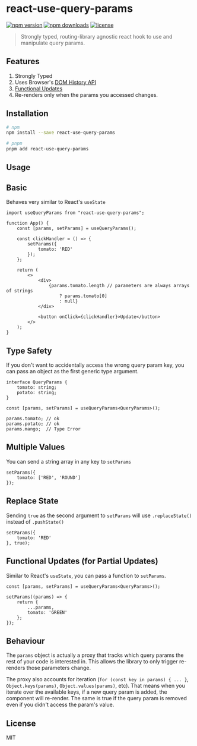 # react-use-query-params

[![npm version](https://shields.io/npm/v/react-use-query-params.svg)](https://www.npmjs.com/package/react-use-query-params)
[![npm downloads](https://shields.io/npm/dm/react-use-query-params.svg)](https://www.npmjs.com/package/react-use-query-params)
[![license](https://shields.io/npm/l/react-use-query-params.svg)](https://www.npmjs.com/package/react-use-query-params)

> Strongly typed, routing-library agnostic react hook to use and manipulate query params.

## Features

1. Strongly Typed
2. Uses Browser's [DOM History API](https://developer.mozilla.org/en-US/docs/Web/API/History_API)
3. [Functional Updates](https://legacy.reactjs.org/docs/hooks-reference.html#functional-updates)
4. Re-renders only when the params you accessed changes.

## Installation

```bash
# npm
npm install --save react-use-query-params

# pnpm
pnpm add react-use-query-params
```

## Usage

## Basic
Behaves very similar to React's `useState`

```tsx
import useQueryParams from "react-use-query-params";

function App() {
    const [params, setParams] = useQueryParams();
    
    const clickHandler = () => {
        setParams({
            tomato: 'RED'
        });
    };
    
    return (
        <>
            <div>
                {params.tomato.length // parameters are always arrays of strings
                    ? params.tomato[0]
                    : null}
            </div>
            
            <button onClick={clickHandler}>Update</button>
        </>
    );
}
```

## Type Safety

If you don't want to accidentally access the wrong query param key, you can
pass an object as the first generic type argument.

```tsx
interface QueryParams {
    tomato: string;
    potato: string;
}

const [params, setParams] = useQueryParams<QueryParams>();

params.tomato; // ok
params.potato; // ok
params.mango;  // Type Error
```

## Multiple Values

You can send a string array in any key to `setParams`

```tsx
setParams({
    tomato: ['RED', 'ROUND']
});
```

## Replace State

Sending `true` as the second argument to `setParams` will use `.replaceState()` 
instead of `.pushState()`

```tsx
setParams({
    tomato: 'RED'
}, true);
```

## Functional Updates (for Partial Updates)

Similar to React's `useState`, you can pass a function to `setParams`.

```tsx
const [params, setParams] = useQueryParams<QueryParams>();

setParams((params) => {
    return {
        ...params,
        tomato: 'GREEN'
    };
});
```

## Behaviour

The `params` object is actually a proxy that tracks which query params the rest of your code
is interested in. This allows the library to only trigger re-renders those parameters change.

The proxy also accounts for iteration (`for (const key in params) { ... }`,
`Object.keys(params)`, `Object.values(params)`, etc). That means when you iterate
over the available keys, if a new query param is added, the component will re-render.
The same is true if the query param is removed even if you didn't access the param's value.

## License

MIT
